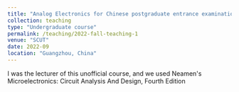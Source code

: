 ```yaml
---
title: "Analog Electronics for Chinese postgraduate entrance examination"
collection: teaching
type: "Undergraduate course"
permalink: /teaching/2022-fall-teaching-1
venue: "SCUT"
date: 2022-09
location: "Guangzhou, China"
---
```


I was the lecturer of this unofficial course, and we used Neamen's Microelectronics: Circuit Analysis And Design, Fourth Edition

